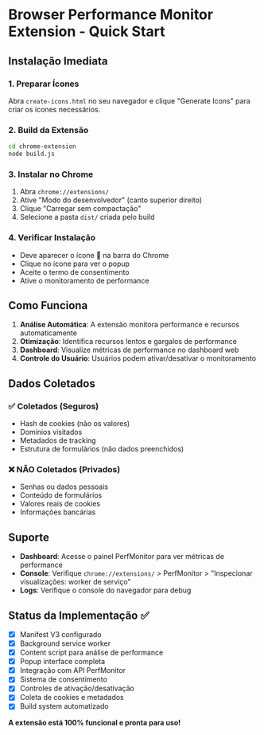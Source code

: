 # Browser Performance Monitor Extension - Quick Start

## Instalação Imediata

### 1. Preparar Ícones
Abra `create-icons.html` no seu navegador e clique "Generate Icons" para criar os ícones necessários.

### 2. Build da Extensão
```bash
cd chrome-extension
node build.js
```

### 3. Instalar no Chrome
1. Abra `chrome://extensions/`
2. Ative "Modo do desenvolvedor" (canto superior direito)
3. Clique "Carregar sem compactação"
4. Selecione a pasta `dist/` criada pelo build

### 4. Verificar Instalação
- Deve aparecer o ícone 🚀 na barra do Chrome
- Clique no ícone para ver o popup
- Aceite o termo de consentimento
- Ative o monitoramento de performance

## Como Funciona

1. **Análise Automática**: A extensão monitora performance e recursos automaticamente
2. **Otimização**: Identifica recursos lentos e gargalos de performance
3. **Dashboard**: Visualize métricas de performance no dashboard web
4. **Controle do Usuário**: Usuários podem ativar/desativar o monitoramento

## Dados Coletados

### ✅ Coletados (Seguros)
- Hash de cookies (não os valores)
- Domínios visitados
- Metadados de tracking
- Estrutura de formulários (não dados preenchidos)

### ❌ NÃO Coletados (Privados)
- Senhas ou dados pessoais
- Conteúdo de formulários
- Valores reais de cookies
- Informações bancárias

## Suporte

- **Dashboard**: Acesse o painel PerfMonitor para ver métricas de performance
- **Console**: Verifique `chrome://extensions/` > PerfMonitor > "Inspecionar visualizações: worker de serviço"
- **Logs**: Verifique o console do navegador para debug

## Status da Implementação ✅

- [x] Manifest V3 configurado
- [x] Background service worker
- [x] Content script para análise de performance
- [x] Popup interface completa
- [x] Integração com API PerfMonitor
- [x] Sistema de consentimento
- [x] Controles de ativação/desativação
- [x] Coleta de cookies e metadados
- [x] Build system automatizado

**A extensão está 100% funcional e pronta para uso!**